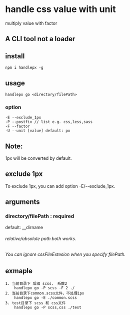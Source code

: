 # handle css value with unit
multiply value with factor 

## A CLI tool not a loader

## install
    npm i handlepx -g

## usage          
    handlepx go <directory/filePath>

### option
    -E --exclude_1px 
    -P --postfix // list e.g. css,less,sass
    -F --factor 
    -U --unit [value] default: px

## Note:
1px will be converted by default.
## exclude 1px
To exclude 1px, you can add option -E/--exclude_1px.

## arguments
### directory/filePath : required
default: __dirname
###### relative/absolute path both works.
###### You can ignore cssFileExtesion when you specify filePath.

## exmaple
    1. 当前目录下 后缀 scss， 系数2
        handlepx go -P scss -F 2 ./ 
    2. 当前目录下common.scss文件，不处理1px
        handlepx go -E ./common.scss 
    3. test目录下 scss 和 css文件
        handlepx go -P scss,css ./test



 